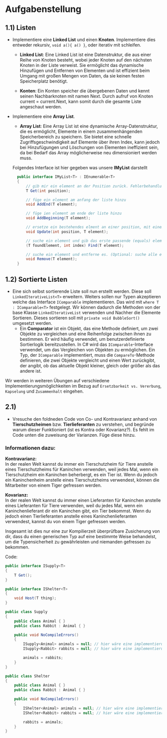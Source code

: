 # Aufgabenstellung

## 1.1) Listen

- Implementiere eine **Linked List** und einen **Knoten**. Implementiere dies entweder rekursiv, ``void a(){ a() }``, oder iterativ mit schleifen.
  - **Linked List**: Eine Linked List ist eine Datenstruktur, die aus einer Reihe von Knoten besteht, wobei jeder Knoten auf den nächsten Knoten in der Liste verweist. Sie ermöglicht das dynamische Hinzufügen und Entfernen von Elementen und ist effizient beim Umgang mit großen Mengen von Daten, da sie keinen festen Speicherplatz benötigt.

  - **Konten**: Ein Konten speicher die übergebenen Daten und kennt seinen Nachbarknoten mit namen Next. Durch aufruf von Knoten current = current.Next, kann somit durch die gesamte Liste angeschaut werden.

- Implementiere eine **Array List**.
  - **Array List**: Eine Array List ist eine dynamische Array-Datenstruktur, die es ermöglicht, Elemente in einem zusammenhängenden Speicherbereich zu speichern. Sie bietet eine schnelle Zugriffsgeschwindigkeit auf Elemente über ihren Index, kann jedoch bei Hinzufügungen und Löschungen von Elementen ineffizient sein, da bei Bedarf das Array möglicherweise neu dimensioniert werden muss.

  Folgendes Interface ist hier gegeben was unsere **IMyList** darstellt
  ```csharp
    public interface IMyList<T> : IEnumerable<T>
    {
        // gib mir ein element an der Position zurück. Fehlerbehandlung bedenken.
        T Get(int position); 

        // füge ein element am anfang der liste hinzu
        void AddEnd(T element);

        // füge ien element am ende der liste hinzu
        void AddBeginning(T element);

        // ersetze ein bestehendes elment an einer position, mit einem anderen.
        void Update(int position, T element);

        // suche ein element und gib das erste passende (equals) element zurück. (Optional: alle - schwer T so zu gestalten dass liste<T> und T als rückgabe akzeptiert wird) 
        (T foundElement, int index) Find(T element);

        // suche ein element und entferne es. (Optional: suche alle elemente, welche equal sind und entferne alle diese)
        void Remove(T element);
    }
  ```

## 1.2) Sortierte Listen
- Eine sich selbst sortierende Liste soll nun erstellt werden. Diese soll `LinkedIterativeList<T>` erweitern. Weiters sollen nur Typen akzeptieren welche das Interface `IComparable` implementieren. Das wird mit `where T : IComparable<T>` festgelegt. Wir können dadurch die Methoden von der base Klasse `LinkedIterativeList` verwenden und Nachher die Elemente Sortieren.
Dieses sortieren soll mit `private void BubbleSort()` umgesetzt werden.
  - Ein **Comparator** ist ein Objekt, das eine Methode definiert, um zwei Objekte zu vergleichen und eine Reihenfolge zwischen ihnen zu bestimmen. Er wird häufig verwendet, um benutzerdefinierte Sortierlogik bereitzustellen. In C# wird das `IComparable`-Interface verwendet, um das Vergleichen von Objekten zu ermöglichen. Ein Typ, der `IComparable` implementiert, muss die `CompareTo`-Methode definieren, die zwei Objekte vergleicht und einen Wert zurückgibt, der angibt, ob das aktuelle Objekt kleiner, gleich oder größer als das andere ist.

Wir werden in weiteren Übungen auf verschiedene Implementierungsmöglichkeiten im Bezug auf `Ersetzbarkeit vs. Vererbung`, `Kapselung` und `Zusammenhalt` eingehen.

## 2.1)
- Vresuche den foldneden Code von Co- und Kontravarianz anhand von **Tierschutzheimen** bzw. **Tierlieferanten** zu verstehen, und begründe warum dieser Funktioniert (ist es Kontra oder Kovarianz?). Es fehlt im Code unten die zuweisung der Varianzen. Füge diese hinzu.

### Informationen dazu:

**Kontravarianz:**  
In der realen Welt kannst du immer ein Tierschutzheim für Tiere anstelle eines Tierschutzheims für Kaninchen verwenden, weil jedes Mal, wenn ein Tierschutzheim ein Kaninchen beherbergt, es ein Tier ist. Wenn du jedoch ein Kaninchenheim anstelle eines Tierschutzheims verwendest, können die Mitarbeiter von einem Tiger gefressen werden.

**Kovarianz:**  
In der realen Welt kannst du immer einen Lieferanten für Kaninchen anstelle eines Lieferanten für Tiere verwenden, weil du jedes Mal, wenn ein Kaninchenlieferant dir ein Kaninchen gibt, ein Tier bekommst. Wenn du jedoch einen Tierlieferanten anstelle eines Kaninchenlieferanten verwendest, kannst du von einem Tiger gefressen werden.

Insgesamt ist dies nur eine zur Kompilierzeit überprüfbare Zusicherung von dir, dass du einen generischen Typ auf eine bestimmte Weise behandelst, um die Typensicherheit zu gewährleisten und niemanden gefressen zu bekommen.

Code: 
```csharp
public interface ISupply<T>
{
    T Get();
}

public interface IShelter<T>
{
    void Host(T thing);
}

public class Supply
{
    public class Animal { }
    public class Rabbit : Animal { }

    public void NoCompileErrors()
    {
        ISupply<Animal> animals = null; // hier wäre eine implementierung aber so gehts auch
        ISupply<Rabbit> rabbits = null; // hier wäre eine implementierung aber so gehts auch

        animals = rabbits; 
    }
}

public class Shelter
{
    public class Animal { }
    public class Rabbit : Animal { }

    public void NoCompileErrors()
    {
        IShelter<Animal> animals = null; // hier wäre eine implementierung aber so gehts auch
        IShelter<Rabbit> rabbits = null; // hier wäre eine implementierung aber so gehts auch

        rabbits = animals;
    }
}
```